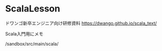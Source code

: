 # ScalaLesson

ドワンゴ新卒エンジニア向け研修資料
https://dwango.github.io/scala_text/

Scala入門用にメモ

/sandbox/src/main/scala/

